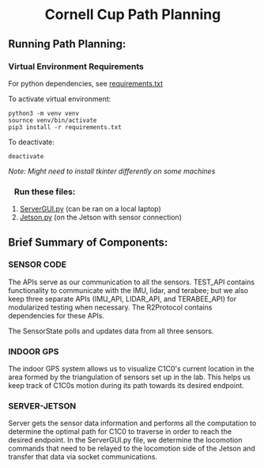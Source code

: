 <h1 align="center"> Cornell Cup Path Planning </h1>

## Running Path Planning:

### Virtual Environment Requirements
For python dependencies, see [requirements.txt](requirements.txt)

To activate virtual environment:
```
python3 -m venv venv
sournce venv/bin/activate
pip3 install -r requirements.txt
```
To deactivate:
```
deactivate
```

_Note: Might need to install tkinter differently on some machines_

### &ensp; Run these files:
1. [ServerGUI.py](ServerGUI.py) (can be ran on a local laptop)
2. [Jetson.py](Jetson.py) (on the Jetson with sensor connection)

## Brief Summary of Components:

### SENSOR CODE
The APIs serve as our communication to all the sensors. TEST_API contains functionality to communicate with the IMU, lidar, and terabee; but we also keep three separate APIs (IMU_API, LIDAR_API, and TERABEE_API) for modularized testing when necessary. The R2Protocol contains dependencies for these APIs.

The SensorState polls and updates data from all three sensors.

### INDOOR GPS
The indoor GPS system allows us to visualize C1C0's current location in the area formed by the triangulation of sensors set up in the lab. This helps us keep track of C1C0s motion during its path towards its desired endpoint.

### SERVER-JETSON
Server gets the sensor data information and performs all the computation to determine the optimal path for C1C0 to traverse in order to reach the desired endpoint. In the ServerGUI.py file, we determine the locomotion commands that need to be relayed to the locomotion side of the Jetson and transfer that data via socket communications.
